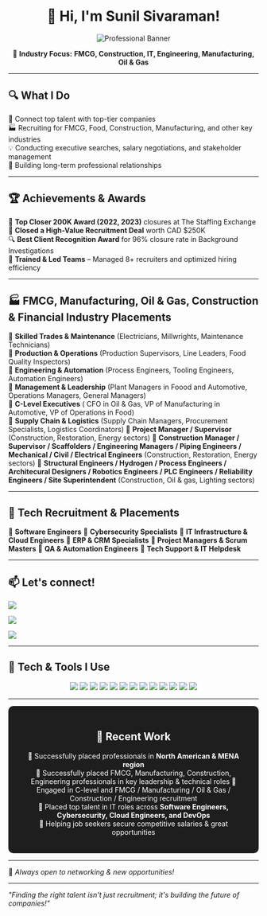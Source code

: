 <div align="center">

# 👋 Hi, I'm Sunil Sivaraman!

![Professional Banner](https://github.com/imsunilsivaraman/imsunilsivaraman2/blob/main/Sunil%20Sivaraman.gif?raw=true)

🔹 **Industry Focus:** **FMCG, Construction, IT, Engineering, Manufacturing, Oil & Gas**
</div>

---

## 🔍 What I Do
🎯 Connect top talent with top-tier companies  
🏭 Recruiting for FMCG, Food, Construction, Manufacturing, and other key industries  
💡 Conducting executive searches, salary negotiations, and stakeholder management  
🤝 Building long-term professional relationships  



---

## 🏆 Achievements & Awards
🏅 **Top Closer 200K Award (2022, 2023)** closures at The Staffing Exchange  
🎯 **Closed a High-Value Recruitment Deal** worth CAD $250K  
🔍 **Best Client Recognition Award** for 96% closure rate in Background Investigations  
🚀 **Trained & Led Teams** – Managed 8+ recruiters and optimized hiring efficiency  

---

## 🏭 FMCG, Manufacturing, Oil & Gas, Construction & Financial Industry Placements
📌 **Skilled Trades & Maintenance** (Electricians, Millwrights, Maintenance Technicians)  
📌 **Production & Operations** (Production Supervisors, Line Leaders, Food Quality Inspectors)  
📌 **Engineering & Automation** (Process Engineers, Tooling Engineers, Automation Engineers)  
📌 **Management & Leadership** (Plant Managers in Foood and Automotive, Operations Managers, General Managers)  
📌 **C-Level Executives** ( CFO in Oil & Gas, VP of Manufacturing in Automotive, VP of Operations in Food)  
📌 **Supply Chain & Logistics** (Supply Chain Managers, Procurement Specialists, Logistics Coordinators)
📌 **Project Manager / Supervisor** (Construction, Restoration, Energy sectors) 
📌 **Construction Manager / Supervisor / Scaffolders / Engineering Managers / Piping Engineers / Mechanical / Civil / Electrical Engineers** (Construction, Restoration, Energy sectors) 
📌 **Structural Engineers / Hydrogen / Process Engineers / Architecural Designers / Robotics Engineers / PLC Engineers / Reliability Engineers / Site Superintendent** (Construction, Oil & gas, Lighting sectors)

---

## 🚀 Tech Recruitment & Placements
📌 **Software Engineers**
📌 **Cybersecurity Specialists** 
📌 **IT Infrastructure & Cloud Engineers** 
📌 **ERP & CRM Specialists**
📌 **Project Managers & Scrum Masters** 
📌 **QA & Automation Engineers** 
📌 **Tech Support & IT Helpdesk** 

---

## 📫 Let's connect!
<p align="center">
  
  <a href="https://www.linkedin.com/in/iamsunilsivaraman/"><img src="https://img.shields.io/badge/LinkedIn-Profile-blue?style=for-the-badge&logo=linkedin"></a> 
  
  <a href="mailto:sunilsvrmn@gmail.com"><img src="https://img.shields.io/badge/Email-Contact%20Me-red?style=for-the-badge&logo=gmail"></a>  
  
  <a href="mailto:sunilsvrmn@icloud.com"><img src="https://img.shields.io/badge/Email-Contact%20Me-red?style=for-the-badge&logo=gmail"></a>  
</p>

---

## 🚀 Tech & Tools I Use
<p align="center">
  <img src="https://img.shields.io/badge/GitHub-181717?style=for-the-badge&logo=github">  
  <img src="https://img.shields.io/badge/LinkedIn%20Recruiter-0077B5?style=for-the-badge&logo=linkedin">  
  <img src="https://img.shields.io/badge/Indeed-003A9B?style=for-the-badge&logo=indeed">  
  <img src="https://img.shields.io/badge/SignalHire-FF6F00?style=for-the-badge"> 
  <img src="https://img.shields.io/badge/SignalHire-FF6F00?style=for-the-badge">
  <img src="https://img.shields.io/badge/ZoomInfo-E2231A?style=for-the-badge">  
  <img src="https://img.shields.io/badge/Monster-5A0FC8?style=for-the-badge">  
  <img src="https://img.shields.io/badge/GulfTalent-009688?style=for-the-badge">  
  <img src="https://img.shields.io/badge/Bayt-0077B5?style=for-the-badge">  
  <img src="https://img.shields.io/badge/GulfCareers-20C997?style=for-the-badge">  
  <img src="https://img.shields.io/badge/NaukriGulf-E60023?style=for-the-badge">  
  <img src="https://img.shields.io/badge/ATS%20Software-FF8C00?style=for-the-badge">  
  <img src="https://img.shields.io/badge/Microsoft%20Office-2C68C3?style=for-the-badge&logo=microsoft">  
</p>

---

<div align="center" style="background-color:#1E1E1E; padding:20px; border-radius:10px; color:white;">

## 🎯 Recent Work
🔹 Successfully placed professionals in **North American & MENA region**  
🔹 Successfully placed FMCG, Manufacturing, Construction, Engineering professionals in key leadership & technical roles 
🔹 Engaged in C-level and FMCG / Manufacturing / Oil & Gas / Construction / Engineering recruitment  
🔹 Placed top talent in IT roles across **Software Engineers, Cybersecurity, Cloud Engineers, and DevOps**  
🔹 Helping job seekers secure competitive salaries & great opportunities  

</div>

---

🚀 _Always open to networking & new opportunities!_  

---

_"Finding the right talent isn't just recruitment; it's building the future of companies!"_
